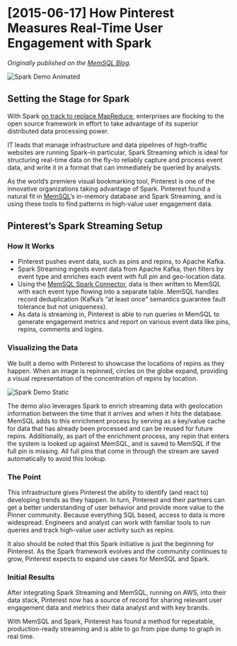 # [2015-06-17] How Pinterest Measures Real-Time User Engagement with Spark

_Originally published on the [MemSQL Blog](http://blog.memsql.com/pinterest-apache-spark-use-case/)._

![Spark Demo Animated](https://storage.googleapis.com/eklhad-web-public/images/spark-demo-animated.gif)

## Setting the Stage for Spark

With Spark [on track to replace MapReduce](https://www.lightbend.com/company/news/survey-indicates-apache-spark-gaining-developer-adoption-as-big-datas-projects-require-processing-speed), enterprises are flocking to the open source framework in effort to take advantage of its superior distributed data processing power.

IT leads that manage infrastructure and data pipelines of high-traffic websites are running Spark–in particular, Spark Streaming which is ideal for structuring real-time data on the fly–to reliably capture and process event data, and write it in a format that can immediately be queried by analysts.

As the world’s premiere visual bookmarking tool, Pinterest is one of the innovative organizations taking advantage of Spark. Pinterest found a natural fit in [MemSQL](https://www.memsql.com/)’s in-memory database and Spark Streaming, and is using these tools to find patterns in high-value user engagement data.

## Pinterest’s Spark Streaming Setup

### How It Works

- Pinterest pushes event data, such as pins and repins, to Apache Kafka.
- Spark Streaming ingests event data from Apache Kafka, then filters by event type and enriches each event with full pin and geo-location data.
- Using the [MemSQL Spark Connector](https://www.memsql.com/blog/operationalizing-spark-with-memsql/), data is then written to MemSQL with each event type flowing into a separate table. MemSQL handles record deduplication (Kafka’s “at least once” semantics guarantee fault tolerance but not uniqueness).
- As data is streaming in, Pinterest is able to run queries in MemSQL to generate engagement metrics and report on various event data like pins, repins, comments and logins.

### Visualizing the Data

We built a demo with Pinterest to showcase the locations of repins as they happen. When an image is repinned, circles on the globe expand, providing a visual representation of the concentration of repins by location.

![Spark Demo Static](https://storage.googleapis.com/eklhad-web-public/images/spark-demo-static.gif)

The demo also leverages Spark to enrich streaming data with geolocation information between the time that it arrives and when it hits the database. MemSQL adds to this enrichment process by serving as a key/value cache for data that has already been processed and can be reused for future repins. Additionally, as part of the enrichment process, any repin that enters the system is looked up against MemSQL, and is saved to MemSQL if the full pin is missing. All full pins that come in through the stream are saved automatically to avoid this lookup.

### The Point

This infrastructure gives Pinterest the ability to identify (and react to) developing trends as they happen. In turn, Pinterest and their partners can get a better understanding of user behavior and provide more value to the Pinner community. Because everything SQL based, access to data is more widespread. Engineers and analyst can work with familiar tools to run queries and track high-value user activity such as repins.

It also should be noted that this Spark initiative is just the beginning for Pinterest. As the Spark framework evolves and the community continues to grow, Pinterest expects to expand use cases for MemSQL and Spark.

### Initial Results

After integrating Spark Streaming and MemSQL, running on AWS, into their data stack, Pinterest now has a source of record for sharing relevant user engagement data and metrics their data analyst and with key brands.

With MemSQL and Spark, Pinterest has found a method for repeatable, production-ready streaming and is able to go from pipe dump to graph in real time.
